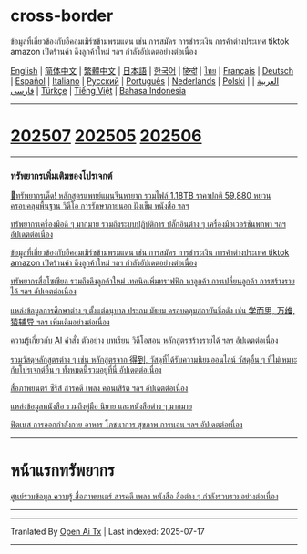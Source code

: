 # cross-border
ข้อมูลที่เกี่ยวข้องกับอีคอมเมิร์ซข้ามพรมแดน เช่น การสมัคร การชำระเงิน การค้าต่างประเทศ tiktok amazon เปิดร้านค้า ดึงลูกค้าใหม่ ฯลฯ กำลังอัปเดตอย่างต่อเนื่อง

[English](https://openaitx.github.io/view.html?user=mswnlz&project=cross-border&lang=en) | [简体中文](https://openaitx.github.io/view.html?user=mswnlz&project=cross-border&lang=zh-CN) | [繁體中文](https://openaitx.github.io/view.html?user=mswnlz&project=cross-border&lang=zh-TW) | [日本語](https://openaitx.github.io/view.html?user=mswnlz&project=cross-border&lang=ja) | [한국어](https://openaitx.github.io/view.html?user=mswnlz&project=cross-border&lang=ko) | [हिन्दी](https://openaitx.github.io/view.html?user=mswnlz&project=cross-border&lang=hi) | [ไทย](https://openaitx.github.io/view.html?user=mswnlz&project=cross-border&lang=th) | [Français](https://openaitx.github.io/view.html?user=mswnlz&project=cross-border&lang=fr) | [Deutsch](https://openaitx.github.io/view.html?user=mswnlz&project=cross-border&lang=de) | [Español](https://openaitx.github.io/view.html?user=mswnlz&project=cross-border&lang=es) | [Italiano](https://openaitx.github.io/view.html?user=mswnlz&project=cross-border&lang=it) | [Русский](https://openaitx.github.io/view.html?user=mswnlz&project=cross-border&lang=ru) | [Português](https://openaitx.github.io/view.html?user=mswnlz&project=cross-border&lang=pt) | [Nederlands](https://openaitx.github.io/view.html?user=mswnlz&project=cross-border&lang=nl) | [Polski](https://openaitx.github.io/view.html?user=mswnlz&project=cross-border&lang=pl) | [العربية](https://openaitx.github.io/view.html?user=mswnlz&project=cross-border&lang=ar) | [فارسی](https://openaitx.github.io/view.html?user=mswnlz&project=cross-border&lang=fa) | [Türkçe](https://openaitx.github.io/view.html?user=mswnlz&project=cross-border&lang=tr) | [Tiếng Việt](https://openaitx.github.io/view.html?user=mswnlz&project=cross-border&lang=vi) | [Bahasa Indonesia](https://openaitx.github.io/view.html?user=mswnlz&project=cross-border&lang=id)

------------
# [202507](https://raw.githubusercontent.com/mswnlz/cross-border/main/202507.md) [202505](https://raw.githubusercontent.com/mswnlz/cross-border/main/202505.md) [202506](https://raw.githubusercontent.com/mswnlz/cross-border/main/202506.md)



---------------
### ทรัพยากรเพิ่มเติมของโปรเจกต์

[🎁ทรัพยากรเด็ด! หลักสูตรแพทย์แผนจีนหายาก รวมไฟล์ 1.18TB ราคาปกติ 59,880 หยวน ครอบคลุมพื้นฐาน วิดีโอ การรักษาภายนอก ฝังเข็ม หนังสือ ฯลฯ](https://github.com/mswnlz/chinese-traditional)

[ทรัพยากรเครื่องมือดี ๆ มากมาย รวมถึงระบบปฏิบัติการ ปลั๊กอินต่าง ๆ เครื่องมือเวอร์ชันพกพา ฯลฯ อัปเดตต่อเนื่อง](https://github.com/mswnlz/tools)


[ข้อมูลที่เกี่ยวข้องกับอีคอมเมิร์ซข้ามพรมแดน เช่น การสมัคร การชำระเงิน การค้าต่างประเทศ tiktok amazon เปิดร้านค้า ดึงลูกค้าใหม่ ฯลฯ กำลังอัปเดตอย่างต่อเนื่อง](https://github.com/mswnlz/cross-border)

[ทรัพยากรสื่อโซเชียล รวมถึงดึงลูกค้าใหม่ เทคนิคเพิ่มทราฟฟิก หาลูกค้า การเปลี่ยนลูกค้า การสร้างรายได้ ฯลฯ อัปเดตต่อเนื่อง](https://github.com/mswnlz/self-media)

[แหล่งข้อมูลการศึกษาต่าง ๆ ตั้งแต่อนุบาล ประถม มัธยม ครอบคลุมสถาบันชื่อดัง เช่น 学而思, 万维, 猿辅导 ฯลฯ เพิ่มเติมอย่างต่อเนื่อง](https://github.com/mswnlz/edu-knowlege)

[ความรู้เกี่ยวกับ AI คำสั่ง ตัวอย่าง บทเรียน วิดีโอสอน หลักสูตรสร้างรายได้ ฯลฯ อัปเดตต่อเนื่อง](https://github.com/mswnlz/AIknowledge)

[รวมวัสดุหลักสูตรต่าง ๆ เช่น หลักสูตรจาก 得到, วัสดุที่ได้รับความนิยมออนไลน์ วัสดุอื่น ๆ ที่ไม่เหมาะกับโปรเจกต์อื่น ๆ ทั้งหมดนี้รวมอยู่ที่นี่ อัปเดตต่อเนื่อง](https://github.com/mswnlz/curriculum)

[สื่อภาพยนตร์ ซีรีส์ สารคดี เพลง คอนเสิร์ต ฯลฯ อัปเดตต่อเนื่อง](https://github.com/mswnlz/movies)

[แหล่งข้อมูลหนังสือ รวมถึงคู่มือ นิยาย และหนังสือต่าง ๆ มากมาย](https://github.com/mswnlz/book)

[ฟิตเนส การออกกำลังกาย อาหาร โภชนาการ สุขภาพ การนอน ฯลฯ อัปเดตต่อเนื่อง](https://github.com/mswnlz/healthy)



---------------

# หน้าแรกทรัพยากร
[ศูนย์รวมข้อมูล ความรู้ สื่อภาพยนตร์ สารคดี เพลง หนังสือ สื่อต่าง ๆ กำลังรวบรวมอย่างต่อเนื่อง](https://github.com/mswnlz)

---------------


---

Tranlated By [Open Ai Tx](https://github.com/OpenAiTx/OpenAiTx) | Last indexed: 2025-07-17

---
